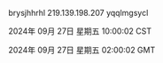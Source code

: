 brysjhhrhl 219.139.198.207 yqqlmgsycl

2024年 09月 27日 星期五 10:00:02 CST

2024年 09月 27日 星期五 02:00:02 GMT
